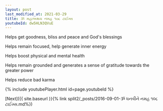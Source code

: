 ```yaml
---
layout: post
last_modified_at: 2021-03-29
title: ૐ મહાઅક્ષય નમહ ૧૦૮ ટાઈમ્સ
youtubeId: dw5HLN3QVuE
---
```

 
 
Helps get goodness, bliss and peace and God's blessings
 
Helps remain focused, help generate inner energy 
 
Helps boost physical and mental health 
 
Helps remain grounded and generates a sense of gratitude towards the greater power 
 
Helps reduce bad karma
 
 
 
 


{% include youtubePlayer.html id=page.youtubeId %}
 
[Next]({{ site.baseurl }}{% link  split2/_posts/2016-09-01-ૐ ધનવીને નમહ ૧૦૮ ટાઈમ્સ.md%})
 
